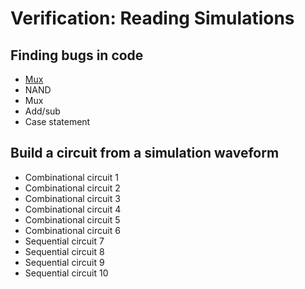 # Verification: Reading Simulations
## Finding bugs in code
* [Mux](./Finding%20bugs%20in%20code/159/159.md)
* NAND
* Mux
* Add/sub
* Case statement

## Build a circuit from a simulation waveform
* Combinational circuit 1
* Combinational circuit 2
* Combinational circuit 3
* Combinational circuit 4
* Combinational circuit 5
* Combinational circuit 6
* Sequential circuit 7
* Sequential circuit 8
* Sequential circuit 9
* Sequential circuit 10